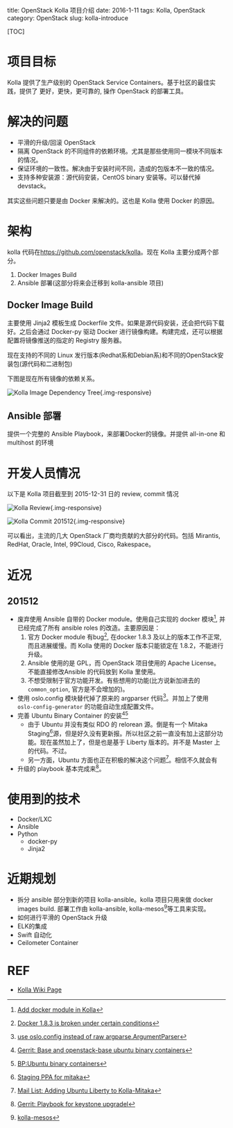 title: OpenStack Kolla 项目介绍
date: 2016-1-11
tags: Kolla, OpenStack
category: OpenStack
slug: kolla-introduce

[TOC]

# 项目目标

Kolla 提供了生产级别的 OpenStack Service Containers。基于社区的最佳实践，提供了
更好，更快，更可靠的, 操作 OpenStack 的部署工具。

# 解决的问题

* 平滑的升级/回滚 OpenStack
* 隔离 OpenStack 的不同组件的依赖环境。尤其是那些使用同一模块不同版本的情况。
* 保证环境的一致性。解决由于安装时间不同，造成的包版本不一致的情况。
* 支持多种安装源：源代码安装，CentOS binary 安装等。可以替代掉 devstack。

其实这些问题只要是由 Docker 来解决的。这也是 Kolla 使用 Docker 的原因。

# 架构

kolla 代码在<https://github.com/openstack/kolla>。现在 Kolla 主要分成两个部分。

1. Docker Images Build 
2. Ansible 部署(这部分将来会迁移到 kolla-ansible 项目)

## Docker Image Build

主要使用 Jinja2 模板生成 Dockerfile 文件。如果是源代码安装，还会把代码下载好。之后会通过 Docker-py 驱动 Docker 进行镜像构建。构建完成，还可以根据配置将镜像推送的指定的 Registry 服务器。

现在支持的不同的 Linux 发行版本(Redhat系和Debian系)和不同的OpenStack安装包(源代码和二进制包)

下图是现在所有镜像的依赖关系。

![Kolla Image Dependency Tree](images/kolla/image-dependency-201512.png){.img-responsive}

## Ansible 部署

提供一个完整的 Ansible Playbook，来部署Docker的镜像。并提供 all-in-one 和
multihost 的环境

# 开发人员情况

以下是 Kolla 项目截至到 2015-12-31 日的 review, commit 情况

![Kolla Review](images/kolla/kolla_review_stackalytics_201512.png){.img-responsive}

![Kolla Commit 201512](images/kolla/kolla_commit_stackalytics_201512.png){.img-responsive}

可以看出，主流的几大 OpenStack 厂商均贡献的大部分的代码。包括 Mirantis, RedHat, Oracle, Intel, 99Cloud, Cisco, Rakespace。

# 近况

## 201512

* 废弃使用 Ansible 自带的 Docker module。使用自己实现的 docker 模块[^1], 并已经完成了所有 ansible roles 的改造。主要原因是：
    1. 官方 Docker module 有bug[^2], 在docker 1.8.3 及以上的版本工作不正常, 而且进展缓慢。而 Kolla 使用的 Docker 版本只能锁定在 1.8.2，不能进行升级。
    2. Ansible 使用的是 GPL，而 OpenStack 项目使用的 Apache License。不能直接修改Ansible 的代码放到 Kolla 里使用。
    3. 不想受限制于官方功能开发。有些想用的功能(比方说新加进去的`common_option`, 官方是不会增加的)。
* 使用 oslo.config 模块替代掉了原来的 argparser 代码[^3]。并加上了使用 `oslo-config-generator` 的功能自动生成配置文件。
* 完善 Ubuntu Binary Container 的安装[^6][^7]
    * 由于 Ubuntu 并没有类似 RDO 的 relorean 源。倒是有一个 Mitaka Staging[^5]源，但是好久没有更新报。所以社区之前一直没有加上这部分功能。现在虽然加上了，但是也是基于 Liberty 版本的。并不是 Master 上的代码。不过。
    * 另一方面，Ubuntu 方面也正在积极的解决这个问题[^4]。相信不久就会有
* 升级的 playbook 基本完成来[^8]。

# 使用到的技术

* Docker/LXC
* Ansible
* Python 
    * docker-py
    * Jinja2

# 近期规划

* 拆分 ansible 部分到新的项目 kolla-ansible。kolla 项目只用来做 docker images build. 部署工作由 kolla-ansible, kolla-mesos[^9]等工具来实现。
* 如何进行平滑的 OpenStack 升级
* ELK的集成
* Swift 自动化
* Ceilometer Container

# REF
* [Kolla Wiki Page](https://wiki.openstack.org/wiki/Kolla)

[^1]: [Add docker module in Kolla](https://review.openstack.org/#/c/248812/)
[^2]: [Docker 1.8.3 is broken under certain conditions](https://github.com/ansible/ansible-modules-core/issues/2257)
[^3]: [use oslo.config instead of raw argparse.ArgumentParser](https://review.openstack.org/#/c/260389/)
[^4]: [Mail List: Adding Ubuntu Liberty to Kolla-Mitaka](http://lists.openstack.org/pipermail/openstack-dev/2015-December/083089.html)
[^5]: [Staging PPA for mitaka](https://launchpad.net/~ubuntu-cloud-archive/+archive/ubuntu/mitaka-staging)
[^6]: [Gerrit: Base and openstack-base ubuntu binary containers](https://review.openstack.org/#/c/261957/)
[^7]: [BP:Ubuntu binary containers](https://blueprints.launchpad.net/kolla/+spec/binary-ubuntu)
[^8]: [Gerrit: Playbook for keystone upgradel](https://review.openstack.org/#/c/257568/)
[^9]: [kolla-mesos](https://github.com/openstack/kolla-mesos)
